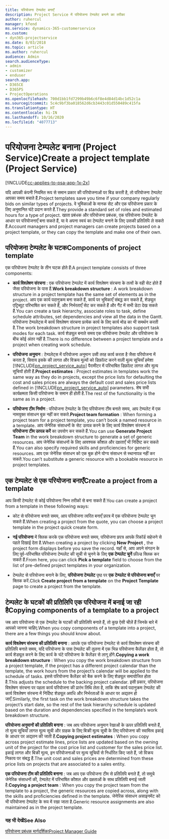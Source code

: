 ```yaml
---
title: परियोजना टेम्पलेट बनाएँ
description: Project Service में परियोजना टेम्पलेट बनाने का तरीका
author: ruhercul
manager: kfend
ms.service: dynamics-365-customerservice
ms.custom:
- dyn365-projectservice
ms.date: 8/03/2018
ms.topic: article
ms.author: ruhercul
audience: Admin
search.audienceType:
- admin
- customizer
- enduser
search.app:
- D365CE
- D365PS
- ProjectOperations
ms.openlocfilehash: 700d1bb1fd7299b49b6c6f8e4d84d14bc1d52c1a
ms.sourcegitcommit: 5c4c9bf3ba018562d6cb3443c01d550489c415fa
ms.translationtype: HT
ms.contentlocale: hi-IN
ms.lasthandoff: 10/16/2020
ms.locfileid: "4077713"
---
```

# <a name="create-a-project-template-project-service"></a><span data-ttu-id="9a666-103">परियोजना टेम्पलेट बनाना (Project Service)</span><span class="sxs-lookup"><span data-stu-id="9a666-103">Create a project template (Project Service)</span></span>

[!INCLUDE[cc-applies-to-psa-app-1x-2x](../includes/cc-applies-to-psa-app-1x-2x.md)]

<span data-ttu-id="9a666-104">यदि आपकी कंपनी नियमित रूप से समान प्रकार की परियोजनाओं पर बिड करती है, तो परियोजना टेम्पलेट आपका समय बचाते हैं.</span><span class="sxs-lookup"><span data-stu-id="9a666-104">Project templates save you time if your company regularly bids on similar types of projects.</span></span> <span data-ttu-id="9a666-105">वे भूमिकाओं के मानक सेट और एक परियोजना प्रकार के लिए अनुमानित घंटे प्रदान करते हैं.</span><span class="sxs-lookup"><span data-stu-id="9a666-105">They provide a standard set of roles and estimated hours for a type of project.</span></span> <span data-ttu-id="9a666-106">खाता प्रबंधक और परियोजना प्रबंधक, एक परियोजना टेम्पलेट के आधार पर परियोजनाएँ बना सकते हैं, या वे अपना स्‍वयं का टेम्‍पलेट बनाने के लिए उसकी प्रतिलिपि ले सकते हैं.</span><span class="sxs-lookup"><span data-stu-id="9a666-106">Account managers and project managers can create projects based on a project template, or they can copy the template and make one of their own.</span></span>  
  
## <a name="components-of-project-template"></a><span data-ttu-id="9a666-107">परियोजना टेम्पलेट के घटक</span><span class="sxs-lookup"><span data-stu-id="9a666-107">Components of project template</span></span>
 <span data-ttu-id="9a666-108">एक परियोजना टेम्पलेट के तीन घटक होते हैं:</span><span class="sxs-lookup"><span data-stu-id="9a666-108">A project template consists of three components:</span></span>  
  
- <span data-ttu-id="9a666-109">**कार्य विश्लेषण संरचना** : एक परियोजना टेम्‍पलेट में कार्य विश्लेषण संरचना के तत्‍वों के वही सेट होते हैं जैसा परियोजना के पास हैं.</span><span class="sxs-lookup"><span data-stu-id="9a666-109">**Work breakdown structure** : A work breakdown structure in a project template has the same set of elements as in the project.</span></span> <span data-ttu-id="9a666-110">आप एक कार्य पदानुक्रम बना सकते हैं, कार्य पर भूमिकाएँ संबद्ध कर सकते हैं, शेड्यूल एट्रिब्‍यूट परिभाषित कर सकते हैं, और निर्भरताएँ सेट कर सकते हैं और गैंट में सभी डेटा देख सकते हैं.</span><span class="sxs-lookup"><span data-stu-id="9a666-110">You can create a task hierarchy, associate roles to task, define schedule attributes, set dependencies and view all the data in the Gantt.</span></span> <span data-ttu-id="9a666-111">परियोजना टेम्‍पलेट्स में कार्य विश्लेषण संरचना प्रत्‍येक कार्य के लिए कार्य मोड का भी समर्थन करती है.</span><span class="sxs-lookup"><span data-stu-id="9a666-111">The work breakdown structure in project templates also support task modes for each task.</span></span> <span data-ttu-id="9a666-112">कार्य शेड्यूल बनाते समय एक परियोजना टेम्पलेट और परियोजना के बीच कोई अंतर नहीं है.</span><span class="sxs-lookup"><span data-stu-id="9a666-112">There is no difference between a project template and a project when creating work schedule.</span></span>  
  
- <span data-ttu-id="9a666-113">**परियोजना अनुमान** : टेम्पलेट्स में परियोजना अनुमान उसी तरह कार्य करता है जैसा परियोजना में करता है, सिवाय इसके की लागत और विक्रय मूल्‍यों को डिफ़ॉल्ट करने वाली मूल्‍य सूचियाँ हमेशा [!INCLUDE[pn_project_service_auto](../includes/pn-project-service-auto.md)] पैरामीटर में परिभाषित डिफ़ॉल्ट लागत और मूल्‍य सूचियों होती हैं.</span><span class="sxs-lookup"><span data-stu-id="9a666-113">**Project estimates** : Project estimates in templates work the same way as they do in projects, except the price lists for defaulting the cost and sales prices are always the default cost and sales price lists defined in [!INCLUDE[pn_project_service_auto](../includes/pn-project-service-auto.md)] parameters.</span></span> <span data-ttu-id="9a666-114">शेष सभी कार्यक्षमता किसी परियोजना के समान ही होती है.</span><span class="sxs-lookup"><span data-stu-id="9a666-114">The rest of the functionality is the same as in a project.</span></span>  
  
- <span data-ttu-id="9a666-115">**परियोजना टीम निर्माण** : परियोजना टेम्‍पलेट के लिए परियोजना टीम बनाते समय, आप टेम्पलेट में एक नामयुक्त संसाधन बुक नहीं कर सकते.</span><span class="sxs-lookup"><span data-stu-id="9a666-115">**Project team formation** : When forming a project team for a project template, you can’t book a named resource in a template.</span></span> <span data-ttu-id="9a666-116">आप जेनेरिक संसाधनों के सेट उत्‍पन्न करने के लिए कार्य विश्लेषण संरचना में **परियोजना टीम उत्‍पन्न करें** का उपयोग कर सकते हैं.</span><span class="sxs-lookup"><span data-stu-id="9a666-116">You can use **Generate Project Team** in the work breakdown structure to generate a set of generic resources.</span></span> <span data-ttu-id="9a666-117">आप जेनेरिक संसाधनों के लिए आवश्यक कौशल और दक्षताएँ भी निर्दिष्ट कर सकते हैं.</span><span class="sxs-lookup"><span data-stu-id="9a666-117">You can also specify required skills and proficiencies for generic resources.</span></span> <span data-ttu-id="9a666-118">आप एक जेनेरिक संसाधन को एक बुक होने योग्‍य संसाधन से स्थानापन्न नहीं कर सकते.</span><span class="sxs-lookup"><span data-stu-id="9a666-118">You can’t substitute a generic resource with a bookable resource in project templates.</span></span>  
  
## <a name="create-a-project-from-a-template"></a><span data-ttu-id="9a666-119">एक टेम्पलेट से एक परियोजना बनाएँ</span><span class="sxs-lookup"><span data-stu-id="9a666-119">Create a project from a template</span></span>  
 <span data-ttu-id="9a666-120">आप किसी टेम्पलेट से कोई परियोजना निम्न तरीकों से बना सकते हैं:</span><span class="sxs-lookup"><span data-stu-id="9a666-120">You can create a project from a template in these following ways:</span></span>  
  
-   <span data-ttu-id="9a666-121">कोट से परियोजना बनाते समय, आप परियोजना त्‍वरित बनाएँ प्रपत्र में एक परियोजना टेम्पलेट चुन सकते हैं.</span><span class="sxs-lookup"><span data-stu-id="9a666-121">When creating a project from the quote, you can choose a project template in the project quick create form.</span></span>  
  
-   <span data-ttu-id="9a666-122">**नई परियोजना** में क्लिक करके एक परियोजना बनाते समय, परियोजना प्रपत्र आपके रिकॉर्ड सहेजने से पहले दिखाई देता है.</span><span class="sxs-lookup"><span data-stu-id="9a666-122">When creating a project by clicking **New Project** , the project form displays before you save the record.</span></span> <span data-ttu-id="9a666-123">यहाँ से, आप अपने संगठन के लिए पूर्व-परिभाषित परियोजना टेम्‍पलेट की सूची से चुनने के लिए **एक टेम्पलेट चुनें** फ़ील्ड क्लिक कर सकते हैं.</span><span class="sxs-lookup"><span data-stu-id="9a666-123">From here, you can click **Pick a template** field to choose from the list of pre-defined project templates in your organization.</span></span>  
  
-   <span data-ttu-id="9a666-124">टेम्‍पलेट से परियोजना बनाने के लिए, **परियोजना टेम्‍पलेट** पृष्ठ पर **एक टेम्पलेट से परियोजना बनाएँ** पर क्लिक करें.</span><span class="sxs-lookup"><span data-stu-id="9a666-124">Click **Create project from a template** on the **Project Template** page to create a project from the template.</span></span>  
  
## <a name="copying-components-of-a-template-to-a-project"></a><span data-ttu-id="9a666-125">टेम्पलेट के घटकों की प्रतिलिपि एक परियोजना में बनाई जा रही है</span><span class="sxs-lookup"><span data-stu-id="9a666-125">Copying components of a template to a project</span></span>  
 <span data-ttu-id="9a666-126">जब आप परियोजना से एक टेम्पलेट के घटकों की प्रतिलिपि बनाते हैं, तो कुछ ऐसी चीज़ें हैं जिनके बारे में आपको जानना चाहिए.</span><span class="sxs-lookup"><span data-stu-id="9a666-126">When you copy components of a template into a project, there are a few things you should know about.</span></span>  
  
 <span data-ttu-id="9a666-127">**कार्य विश्लेषण संरचना की प्रतिलिपि बनाना** : आपके एक परियोजना टेम्‍पलेट से कार्य विश्लेषण संरचना की प्रतिलिपि बनाते समय, यदि परियोजना के पास टेम्‍पलेट की तुलना में एक भिन्न परियोजना कैलेंडर होता है, तो कार्य शेड्यूल करने के लिए कार्य के घंटे परियोजना के कैलेंडर से लागू होंगे.</span><span class="sxs-lookup"><span data-stu-id="9a666-127">**Copying a work breakdown structure** : When you copy the work breakdown structure from a project template, if the project has a different project calendar than the template, the work hours from the project’s calendar will be applied to the schedule of tasks.</span></span> <span data-ttu-id="9a666-128">इससे परियोजना कैलेंडर को बैक करने के लिए शेड्यूल समायोजित होता है.</span><span class="sxs-lookup"><span data-stu-id="9a666-128">This adjusts the schedule to the backing project calendar.</span></span> <span data-ttu-id="9a666-129">इसी प्रकार, परियोजना विश्लेषण संरचना पर पहला कार्य परियोजना की प्रारंभ तिथि लेता है, ताकि शेष कार्य पदानुक्रम टेम्‍पलेट की कार्य विश्लेषण संरचना में निर्दिष्ट शेड्यूल अवधि और निर्भरताओं के आधार पर अद्यतन हो जाएँ.</span><span class="sxs-lookup"><span data-stu-id="9a666-129">Similarly, the first task on the work breakdown structure takes the project’s start date, so the rest of the task hierarchy schedule is updated based on the duration and dependencies specified in the template’s work breakdown structure.</span></span>  
  
 <span data-ttu-id="9a666-130">**परियोजना अनुमानों की प्रतिलिपि बनाना** : जब आप परियोजना अनुमान रेखाओं के ऊपर प्रतिलिपि बनाते हैं, तो मूल्य सूचियाँ लागत मूल्य सूची और ग्राहक के लिए बिक्री मूल्य सूची के लिए परियोजना की स्वामित्व इकाई के आधार पर अद्यतन की जाती हैं.</span><span class="sxs-lookup"><span data-stu-id="9a666-130">**Copying project estimates** : When you copy across project estimate lines, price lists are updated based on the owning unit of the project for the cost price list and customer for the sales price list.</span></span> <span data-ttu-id="9a666-131">इकाई लागत और बिक्री मूल्य, इन परियोजनाओं पर मूल्य सूचियों से निर्धारित किए जाते हैं, जो विक्रय निकाय पर संबद्ध हैं.</span><span class="sxs-lookup"><span data-stu-id="9a666-131">The unit cost and sales prices are determined from these price lists on projects that are associated to a sales entity.</span></span>  
  
 <span data-ttu-id="9a666-132">**एक परियोजना टीम की प्रतिलिपि बनाना** : जब आप एक परियोजना टीम से प्रतिलिपि बनाते हैं, तो समूचे जेनेरिक संसाधनों की, टेम्‍पलेट में परिभाषित कौशल और दक्षताओं के साथ प्रतिलिपि बनाई जाती है.</span><span class="sxs-lookup"><span data-stu-id="9a666-132">**Copying a project team** : When you copy the project team from the template to a project, the generic resources are copied across, along with the skills and proficiencies defined in the template.</span></span> <span data-ttu-id="9a666-133">जेनेरिक संसाधन असाइनमेंट को भी परियोजना टेम्पलेट के रूप में रखा जाता है.</span><span class="sxs-lookup"><span data-stu-id="9a666-133">Generic resource assignments are also maintained as in the project template.</span></span>  
  
### <a name="see-also"></a><span data-ttu-id="9a666-134">यह भी देखें</span><span class="sxs-lookup"><span data-stu-id="9a666-134">See Also</span></span>  
 [<span data-ttu-id="9a666-135">परियोजना प्रबंधक मार्गदर्शिका</span><span class="sxs-lookup"><span data-stu-id="9a666-135">Project Manager Guide</span></span>](../psa/project-manager-guide.md)
